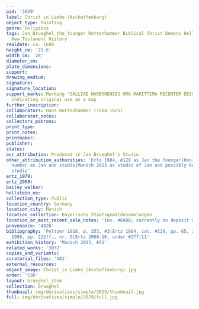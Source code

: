 ```yaml
---
pid: '3029'
label: Christ in Limbo (Aschaffenburg)
object_type: Painting
genre: Religious
tags: Jan_Brueghel_the_Younger Rottenhammer Biblical Christ Demons Hell/Underworld
  New_Testament History
realdate: ca. 1600
height_cm: '21.6'
width_cm: '28'
diameter_cm: 
plate_dimensions: 
support: 
drawing_medium: 
signature: 
signature_location: 
support_marks: Marking "GALLIAE NARBONENSIS ORA MARITTIMA RECENTER DESCRIPTA" on reverse,
  indicating original use as a map
further_inscription: 
collaborators: Hans Rottenhammer (1564-1625)
collaborator_notes: 
collectors_patrons: 
print_type: 
print_notes: 
printmaker: 
publisher: 
states: 
our_attribution: Produced in Jan Brueghel's Studio
other_attribution_authorities: 'Ertz 1984, #129 as Jan the Younger|Honig database
  number as Jan and studio|Munich 2013 as studio of Jan and possibly Rottenhammer''s
  studio'
ertz_1979: 
ertz_2008: 
bailey_walker: 
hollstein_no: 
collection_type: Public
location_country: Germany
location_city: Munich
location_collection: Bayerische Staatsgemäldesammlungen
location_or_most_recent_sale_notes: 'inv. #6408; currently on deposit at Aschaffenburg'
provenance: '4826'
bibliography: 'Peltzer 1916, p. 353, #3|Ertz 1984, cat. #129, pp. 65, 302|Schlichtenmaier
  1988, pp. 212ff., nr. G|Ertz 2008-10, under #277|11'
exhibition_history: 'Munich 2013, #21'
related_works: '3032'
copies_and_variants: 
curatorial_files: '481'
external_resources: 
object_image: Christ_in_Limbo_(Aschaffenburg).jpg
order: '136'
layout: brueghel_item
collection: brueghel
thumbnail: img/derivatives/simple/3029/thumbnail.jpg
full: img/derivatives/simple/3029/full.jpg
---
```


